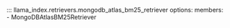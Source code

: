 ::: llama_index.retrievers.mongodb_atlas_bm25_retriever
    options:
      members:
        - MongoDBAtlasBM25Retriever
